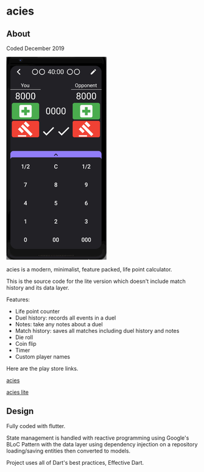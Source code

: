# acies

## About
Coded December 2019

<img src="images/gif.gif" height="532">

acies is a modern, minimalist, feature packed, life point calculator.

This is the source code for the lite version which doesn't include match history and its data layer.

Features:
- Life point counter
- Duel history: records all events in a duel
- Notes: take any notes about a duel
- Match history: saves all matches including duel history and notes
- Die roll
- Coin flip
- Timer
- Custom player names

Here are the play store links.

<a href="https://play.google.com/store/apps/details?id=qrsd.acies">acies</a>

<a href="https://play.google.com/store/apps/details?id=qrsd.acies.lite&hl=en_US">acies lite</a>

## Design
Fully coded with flutter.

State management is handled with reactive programming using Google's BLoC Pattern with the data layer using dependency injection on a repository loading/saving entities then converted to models.

Project uses all of Dart's best practices, Effective Dart.